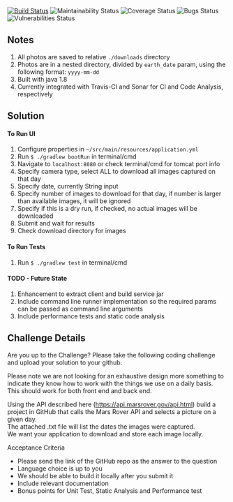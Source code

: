 [![Build Status](https://travis-ci.org/varararun/MarsRoverPhotoDownloader.svg?branch=master)](https://travis-ci.org/varararun/MarsRoverPhotoDownloader)
![Maintainability Status](https://sonarcloud.io/api/project_badges/measure?project=MarsRoverPhotoDownloader&metric=sqale_rating)
![Coverage Status](https://sonarcloud.io/api/project_badges/measure?project=MarsRoverPhotoDownloader&metric=coverage)
![Bugs Status](https://sonarcloud.io/api/project_badges/measure?project=MarsRoverPhotoDownloader&metric=bugs)
![Vulnerabilities Status](https://sonarcloud.io/api/project_badges/measure?project=MarsRoverPhotoDownloader&metric=vulnerabilities)

## Notes
<!--
0. to run sonar report:
 ./gradlew sonarqube   -Dsonar.organization=vararun-github   -Dsonar.host.url=https://sonarcloud.io   -Dsonar.login=b508158c5f2ad698df6785b9608b2906dc37628d -Dsonar.sources=src -Dsonar.java.binaries=build/classes -Dsonar.java.libraries=gradle/**/*.jar -Dsonar.test.inclusions=src/test/** -Dsonar.exclusions=src/test/**
 https://sonarcloud.io/dashboard?id=MarsRoverPhotoDownloader
-->
1. All photos are saved to relative `./downloads` directory
2. Photos are in a nested directory, divided by `earth_date` param, using the following format: `yyyy-mm-dd` 
3. Built with java 1.8
4. Currently integrated with Travis-CI and Sonar for CI and Code Analysis, respectively

## Solution

#### To Run UI
1. Configure properties in `~/src/main/resources/application.yml`
2. Run `$ ./gradlew bootRun` in terminal/cmd
3. Navigate to `localhost:8080` or check terminal/cmd for tomcat port info
4. Specify camera type, select ALL to download all images captured on that day
5. Specify date, currently String input
6. Specify number of images to download for that day, if number is larger than available images, it will be ignored
7. Specify if this is a dry run, if checked, no actual images will be downloaded
8. Submit and wait for results
9. Check download directory for images

#### To Run Tests
1. Run `$ ./gradlew test` in terminal/cmd

#### TODO - Future State
1. Enhancement to extract client and build service jar
2. Include command line runner implementation so the required params can be passed as command line arguments
3. Include performance tests and static code analysis 

## Challenge Details

Are you up to the Challenge?  Please take the following coding challenge and upload your solution to your github.

Please note we are not looking for an exhaustive design more something to indicate 
they know how to work with the things we use on a daily basis.   
This should work for both front end and back end.

Using the API described here (https://api.marsrover.gov/api.html) 
build a project in GitHub that calls the Mars Rover API and selects a picture on a given day.  
The attached .txt file will list the dates the images were captured.   
We want your application to download and store each image locally.

Acceptance Criteria
- Please send the link of the GitHub repo as the answer to the question
- Language choice is up to you
- We should be able to build it locally after you submit it
- Include relevant documentation
- Bonus points for Unit Test, Static Analysis and Performance test
